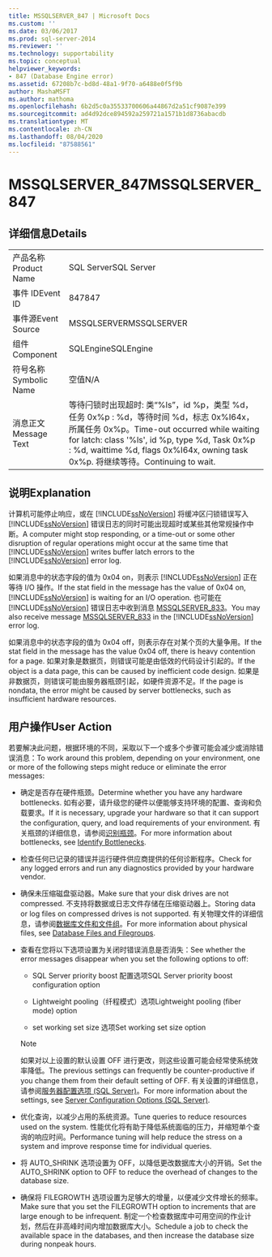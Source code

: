 ```yaml
---
title: MSSQLSERVER_847 | Microsoft Docs
ms.custom: ''
ms.date: 03/06/2017
ms.prod: sql-server-2014
ms.reviewer: ''
ms.technology: supportability
ms.topic: conceptual
helpviewer_keywords:
- 847 (Database Engine error)
ms.assetid: 67208b7c-bd8d-48a1-9f70-a6488e0f5f9b
author: MashaMSFT
ms.author: mathoma
ms.openlocfilehash: 6b2d5c0a35533700606a44867d2a51cf9087e399
ms.sourcegitcommit: ad4d92dce894592a259721a1571b1d8736abacdb
ms.translationtype: MT
ms.contentlocale: zh-CN
ms.lasthandoff: 08/04/2020
ms.locfileid: "87588561"
---
```

# <a name="mssqlserver_847"></a><span data-ttu-id="4486e-102">MSSQLSERVER_847</span><span class="sxs-lookup"><span data-stu-id="4486e-102">MSSQLSERVER_847</span></span>
    
## <a name="details"></a><span data-ttu-id="4486e-103">详细信息</span><span class="sxs-lookup"><span data-stu-id="4486e-103">Details</span></span>  
  
|||  
|-|-|  
|<span data-ttu-id="4486e-104">产品名称</span><span class="sxs-lookup"><span data-stu-id="4486e-104">Product Name</span></span>|<span data-ttu-id="4486e-105">SQL Server</span><span class="sxs-lookup"><span data-stu-id="4486e-105">SQL Server</span></span>|  
|<span data-ttu-id="4486e-106">事件 ID</span><span class="sxs-lookup"><span data-stu-id="4486e-106">Event ID</span></span>|<span data-ttu-id="4486e-107">847</span><span class="sxs-lookup"><span data-stu-id="4486e-107">847</span></span>|  
|<span data-ttu-id="4486e-108">事件源</span><span class="sxs-lookup"><span data-stu-id="4486e-108">Event Source</span></span>|<span data-ttu-id="4486e-109">MSSQLSERVER</span><span class="sxs-lookup"><span data-stu-id="4486e-109">MSSQLSERVER</span></span>|  
|<span data-ttu-id="4486e-110">组件</span><span class="sxs-lookup"><span data-stu-id="4486e-110">Component</span></span>|<span data-ttu-id="4486e-111">SQLEngine</span><span class="sxs-lookup"><span data-stu-id="4486e-111">SQLEngine</span></span>|  
|<span data-ttu-id="4486e-112">符号名称</span><span class="sxs-lookup"><span data-stu-id="4486e-112">Symbolic Name</span></span>|<span data-ttu-id="4486e-113">空值</span><span class="sxs-lookup"><span data-stu-id="4486e-113">N/A</span></span>|  
|<span data-ttu-id="4486e-114">消息正文</span><span class="sxs-lookup"><span data-stu-id="4486e-114">Message Text</span></span>|<span data-ttu-id="4486e-115">等待闩锁时出现超时: 类“%ls”，id %p，类型 %d，任务 0x%p : %d，等待时间 %d，标志 0x%I64x，所属任务 0x%p。</span><span class="sxs-lookup"><span data-stu-id="4486e-115">Time-out occurred while waiting for latch: class '%ls', id %p, type %d, Task 0x%p : %d, waittime %d, flags 0x%I64x, owning task 0x%p.</span></span> <span data-ttu-id="4486e-116">将继续等待。</span><span class="sxs-lookup"><span data-stu-id="4486e-116">Continuing to wait.</span></span>|  
  
## <a name="explanation"></a><span data-ttu-id="4486e-117">说明</span><span class="sxs-lookup"><span data-stu-id="4486e-117">Explanation</span></span>  
 <span data-ttu-id="4486e-118">计算机可能停止响应，或在 [!INCLUDE[ssNoVersion](../../includes/ssnoversion-md.md)] 将缓冲区闩锁错误写入 [!INCLUDE[ssNoVersion](../../includes/ssnoversion-md.md)] 错误日志的同时可能出现超时或某些其他常规操作中断。</span><span class="sxs-lookup"><span data-stu-id="4486e-118">A computer might stop responding, or a time-out or some other disruption of regular operations might occur at the same time that [!INCLUDE[ssNoVersion](../../includes/ssnoversion-md.md)] writes buffer latch errors to the [!INCLUDE[ssNoVersion](../../includes/ssnoversion-md.md)] error log.</span></span>  
  
 <span data-ttu-id="4486e-119">如果消息中的状态字段的值为 0x04 on，则表示 [!INCLUDE[ssNoVersion](../../includes/ssnoversion-md.md)] 正在等待 I/O 操作。</span><span class="sxs-lookup"><span data-stu-id="4486e-119">If the stat field in the message has the value of 0x04 on, [!INCLUDE[ssNoVersion](../../includes/ssnoversion-md.md)] is waiting for an I/O operation.</span></span> <span data-ttu-id="4486e-120">也可能在 [!INCLUDE[ssNoVersion](../../includes/ssnoversion-md.md)] 错误日志中收到消息 [MSSQLSERVER_833](mssqlserver-833-database-engine-error.md)。</span><span class="sxs-lookup"><span data-stu-id="4486e-120">You may also receive message [MSSQLSERVER_833](mssqlserver-833-database-engine-error.md) in the [!INCLUDE[ssNoVersion](../../includes/ssnoversion-md.md)] error log.</span></span>  
  
 <span data-ttu-id="4486e-121">如果消息中的状态字段的值为 0x04 off，则表示存在对某个页的大量争用。</span><span class="sxs-lookup"><span data-stu-id="4486e-121">If the stat field in the message has the value 0x04 off, there is heavy contention for a page.</span></span> <span data-ttu-id="4486e-122">如果对象是数据页，则错误可能是由低效的代码设计引起的。</span><span class="sxs-lookup"><span data-stu-id="4486e-122">If the object is a data page, this can be caused by inefficient code design.</span></span> <span data-ttu-id="4486e-123">如果是非数据页，则错误可能由服务器瓶颈引起，如硬件资源不足。</span><span class="sxs-lookup"><span data-stu-id="4486e-123">If the page is nondata, the error might be caused by server bottlenecks, such as insufficient hardware resources.</span></span>  
  
## <a name="user-action"></a><span data-ttu-id="4486e-124">用户操作</span><span class="sxs-lookup"><span data-stu-id="4486e-124">User Action</span></span>  
 <span data-ttu-id="4486e-125">若要解决此问题，根据环境的不同，采取以下一个或多个步骤可能会减少或消除错误消息：</span><span class="sxs-lookup"><span data-stu-id="4486e-125">To work around this problem, depending on your environment, one or more of the following steps might reduce or eliminate the error messages:</span></span>  
  
-   <span data-ttu-id="4486e-126">确定是否存在硬件瓶颈。</span><span class="sxs-lookup"><span data-stu-id="4486e-126">Determine whether you have any hardware bottlenecks.</span></span> <span data-ttu-id="4486e-127">如有必要，请升级您的硬件以便能够支持环境的配置、查询和负载要求。</span><span class="sxs-lookup"><span data-stu-id="4486e-127">If it is necessary, upgrade your hardware so that it can support the configuration, query, and load requirements of your environment.</span></span> <span data-ttu-id="4486e-128">有关瓶颈的详细信息，请参阅[识别瓶颈](../performance/identify-bottlenecks.md)。</span><span class="sxs-lookup"><span data-stu-id="4486e-128">For more information about bottlenecks, see [Identify Bottlenecks](../performance/identify-bottlenecks.md).</span></span>  
  
-   <span data-ttu-id="4486e-129">检查任何已记录的错误并运行硬件供应商提供的任何诊断程序。</span><span class="sxs-lookup"><span data-stu-id="4486e-129">Check for any logged errors and run any diagnostics provided by your hardware vendor.</span></span>  
  
-   <span data-ttu-id="4486e-130">确保未压缩磁盘驱动器。</span><span class="sxs-lookup"><span data-stu-id="4486e-130">Make sure that your disk drives are not compressed.</span></span> <span data-ttu-id="4486e-131">不支持将数据或日志文件存储在压缩驱动器上。</span><span class="sxs-lookup"><span data-stu-id="4486e-131">Storing data or log files on compressed drives is not supported.</span></span> <span data-ttu-id="4486e-132">有关物理文件的详细信息，请参阅[数据库文件和文件组](../databases/database-files-and-filegroups.md)。</span><span class="sxs-lookup"><span data-stu-id="4486e-132">For more information about physical files, see [Database Files and Filegroups](../databases/database-files-and-filegroups.md).</span></span>  
  
-   <span data-ttu-id="4486e-133">查看在您将以下选项设置为关闭时错误消息是否消失：</span><span class="sxs-lookup"><span data-stu-id="4486e-133">See whether the error messages disappear when you set the following options to off:</span></span>  
  
    -   <span data-ttu-id="4486e-134">SQL Server priority boost 配置选项</span><span class="sxs-lookup"><span data-stu-id="4486e-134">SQL Server priority boost configuration option</span></span>  
  
    -   <span data-ttu-id="4486e-135">Lightweight pooling（纤程模式）选项</span><span class="sxs-lookup"><span data-stu-id="4486e-135">Lightweight pooling (fiber mode) option</span></span>  
  
    -   <span data-ttu-id="4486e-136">set working set size 选项</span><span class="sxs-lookup"><span data-stu-id="4486e-136">Set working set size option</span></span>  
  
    > [!NOTE]  
    >  <span data-ttu-id="4486e-137">如果对以上设置的默认设置 OFF 进行更改，则这些设置可能会经常使系统效率降低。</span><span class="sxs-lookup"><span data-stu-id="4486e-137">The previous settings can frequently be counter-productive if you change them from their default setting of OFF.</span></span> <span data-ttu-id="4486e-138">有关设置的详细信息，请参阅[服务器配置选项 (SQL Server)](../../database-engine/configure-windows/server-configuration-options-sql-server.md)。</span><span class="sxs-lookup"><span data-stu-id="4486e-138">For more information about the settings, see [Server Configuration Options &#40;SQL Server&#41;](../../database-engine/configure-windows/server-configuration-options-sql-server.md).</span></span>  
  
-   <span data-ttu-id="4486e-139">优化查询，以减少占用的系统资源。</span><span class="sxs-lookup"><span data-stu-id="4486e-139">Tune queries to reduce resources used on the system.</span></span> <span data-ttu-id="4486e-140">性能优化将有助于降低系统面临的压力，并缩短单个查询的响应时间。</span><span class="sxs-lookup"><span data-stu-id="4486e-140">Performance tuning will help reduce the stress on a system and improve response time for individual queries.</span></span>  
  
-   <span data-ttu-id="4486e-141">将 AUTO_SHRINK 选项设置为 OFF，以降低更改数据库大小的开销。</span><span class="sxs-lookup"><span data-stu-id="4486e-141">Set the AUTO_SHRINK option to OFF to reduce the overhead of changes to the database size.</span></span>  
  
-   <span data-ttu-id="4486e-142">确保将 FILEGROWTH 选项设置为足够大的增量，以便减少文件增长的频率。</span><span class="sxs-lookup"><span data-stu-id="4486e-142">Make sure that you set the FILEGROWTH option to increments that are large enough to be infrequent.</span></span> <span data-ttu-id="4486e-143">制定一个检查数据库中可用空间的作业计划，然后在非高峰时间内增加数据库大小。</span><span class="sxs-lookup"><span data-stu-id="4486e-143">Schedule a job to check the available space in the databases, and then increase the database size during nonpeak hours.</span></span>  
  
  
